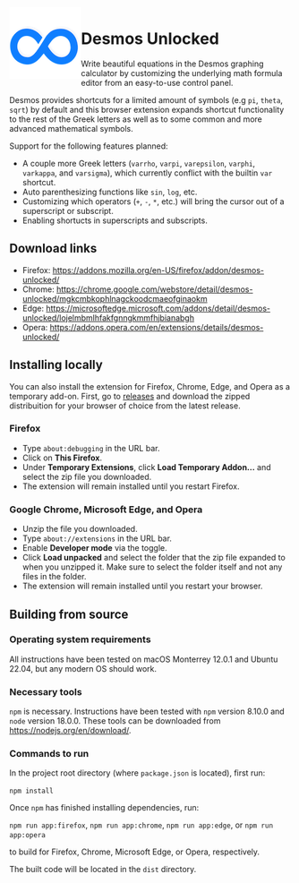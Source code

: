 <img align="left" src="public/images/logo/128.png">

# Desmos Unlocked
Write beautiful equations in the Desmos graphing calculator by customizing the underlying math formula editor
from an easy-to-use control panel.

Desmos provides shortcuts for a limited amount of symbols (e.g `pi`, `theta`, `sqrt`) by default and this browser
extension expands shortcut functionality to the rest of the Greek letters as well as to some common and
more advanced mathematical symbols.

Support for the following features planned:
* A couple more Greek letters (`varrho`, `varpi`, `varepsilon`, `varphi`, `varkappa`, and `varsigma`), which currently conflict with the builtin `var` shortcut.
* Auto parenthesizing functions like `sin`, `log`, etc.
* Customizing which operators (`+`, `-`, `*`, etc.) will bring the cursor out of a superscript or subscript.
* Enabling shortucts in superscripts and subscripts.

## Download links
* Firefox: https://addons.mozilla.org/en-US/firefox/addon/desmos-unlocked/
* Chrome: https://chrome.google.com/webstore/detail/desmos-unlocked/mgkcmbkophlnagckoodcmaeofginaokm
* Edge: https://microsoftedge.microsoft.com/addons/detail/desmos-unlocked/lojelmbmlhfakfgnngkmmfhjbianabgh
* Opera: https://addons.opera.com/en/extensions/details/desmos-unlocked/

## Installing locally
You can also install the extension for Firefox, Chrome, Edge, and Opera as a temporary add-on. First, go to 
[releases](https://github.com/SinclaM/desmos-unlocked/releases) and download the zipped distribuition for 
your browser of choice from the latest release.

### Firefox
* Type `about:debugging` in the URL bar.
* Click on __This Firefox__.
* Under __Temporary Extensions__, click __Load Temporary Addon...__ and select the zip file you downloaded.
* The extension will remain installed until you restart Firefox.

### Google Chrome, Microsoft Edge, and Opera
* Unzip the file you downloaded.
* Type `about://extensions` in the URL bar.
* Enable __Developer mode__ via the toggle.
* Click __Load unpacked__ and select the folder that the zip file expanded to when you unzipped it. Make sure to select the folder itself and not any files in the folder.
* The extension will remain installed until you restart your browser.

## Building from source
### Operating system requirements
All instructions have been tested on macOS Monterrey 12.0.1 and Ubuntu 22.04, but any modern OS should work.
### Necessary tools
`npm` is necessary. Instructions have been tested with `npm` version 8.10.0 and `node` version 18.0.0. These tools can be downloaded from https://nodejs.org/en/download/.
### Commands to run
In the project root directory (where `package.json` is located), first run:

`npm install`

Once `npm` has finished installing dependencies, run:

`npm run app:firefox`, `npm run app:chrome`, `npm run app:edge`, or `npm run app:opera`

to build for Firefox, Chrome, Microsoft Edge, or Opera, respectively.

The built code will be located in the `dist` directory.
